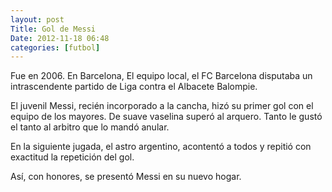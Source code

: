 ```yaml
---
layout: post
Title: Gol de Messi
Date: 2012-11-18 06:48
categories: [futbol]
---
```

Fue en 2006. En Barcelona, El equipo local, el FC Barcelona disputaba un intrascendente partido de Liga contra el Albacete Balompie.

El juvenil Messi, recién incorporado a la cancha, hizó su primer gol con el equipo de los mayores. De suave vaselina superó al arquero. Tanto le gustó el tanto al arbitro que lo mandó anular. 

En la siguiente jugada, el astro argentino, acontentó a todos y repitió con exactitud la repetición del gol.

Así, con honores, se presentó Messi en su nuevo hogar.

